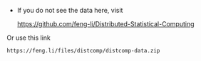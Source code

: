 
* If you do not see the data here, visit

    https://github.com/feng-li/Distributed-Statistical-Computing

Or use this link

    https://feng.li/files/distcomp/distcomp-data.zip